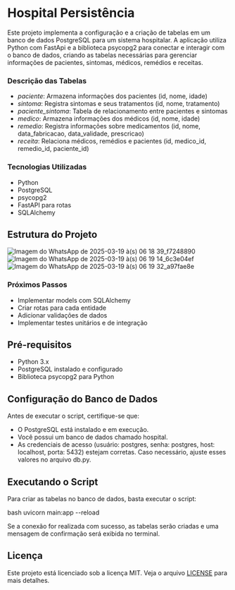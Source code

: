# Hospital Persistência

Este projeto implementa a configuração e a criação de tabelas em um banco de dados PostgreSQL para um sistema hospitalar. A aplicação utiliza Python com FastApi e a biblioteca psycopg2 para conectar e interagir com o banco de dados, criando as tabelas necessárias para gerenciar informações de pacientes, sintomas, médicos, remédios e receitas.






### Descrição das Tabelas

- *paciente*: Armazena informações dos pacientes (id, nome, idade)
- *sintoma*: Registra sintomas e seus tratamentos (id, nome, tratamento)
- *paciente_sintoma*: Tabela de relacionamento entre pacientes e sintomas
- *medico*: Armazena informações dos médicos (id, nome, idade)
- *remedio*: Registra informações sobre medicamentos (id, nome, data_fabricacao, data_validade, prescricao)
- *receita*: Relaciona médicos, remédios e pacientes (id, medico_id, remedio_id, paciente_id)

### Tecnologias Utilizadas

- Python
- PostgreSQL
- psycopg2
- FastAPI para rotas
- SQLAlchemy 

## Estrutura do Projeto
![Imagem do WhatsApp de 2025-03-19 à(s) 06 18 39_f7248890](https://github.com/user-attachments/assets/df38ec52-7f8a-4e0d-8445-9dce3370444d)
![Imagem do WhatsApp de 2025-03-19 à(s) 06 19 14_6c3e04ef](https://github.com/user-attachments/assets/553e5d62-91e8-428d-b61e-2ecf94811547)
![Imagem do WhatsApp de 2025-03-19 à(s) 06 19 32_a97fae8e](https://github.com/user-attachments/assets/8a58ba0b-555f-4fe2-8878-456f17601dac)



### Próximos Passos

- Implementar models com SQLAlchemy
- Criar rotas para cada entidade
- Adicionar validações de dados
- Implementar testes unitários e de integração

## Pré-requisitos

- Python 3.x
- PostgreSQL instalado e configurado
- Biblioteca psycopg2 para Python

## Configuração do Banco de Dados

Antes de executar o script, certifique-se que:
- O PostgreSQL está instalado e em execução.
- Você possui um banco de dados chamado hospital.
- As credenciais de acesso (usuário: postgres, senha: postgres, host: localhost, porta: 5432) estejam corretas. Caso necessário, ajuste esses valores no arquivo db.py.

## Executando o Script

Para criar as tabelas no banco de dados, basta executar o script:

bash
uvicorn main:app --reload


Se a conexão for realizada com sucesso, as tabelas serão criadas e uma mensagem de confirmação será exibida no terminal.




## Licença

Este projeto está licenciado sob a licença MIT. Veja o arquivo [LICENSE](LICENSE) para mais detalhes.
